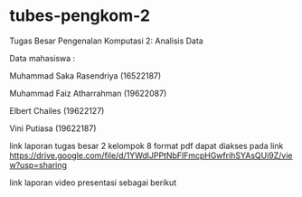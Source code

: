 # tubes-pengkom-2
Tugas Besar Pengenalan Komputasi 2: Analisis Data

Data mahasiswa : 

Muhammad Saka Rasendriya 	  (16522187)

Muhammad Faiz Atharrahman 	(19622087)

Elbert Chailes 				      (19622127)

Vini Putiasa 				        (19622187)




link laporan tugas besar 2 kelompok 8 format pdf dapat diakses pada link https://drive.google.com/file/d/1YWdlJPPtNbFIFmcpHGwfrihSYAsQUi9Z/view?usp=sharing


link laporan video presentasi sebagai berikut 
